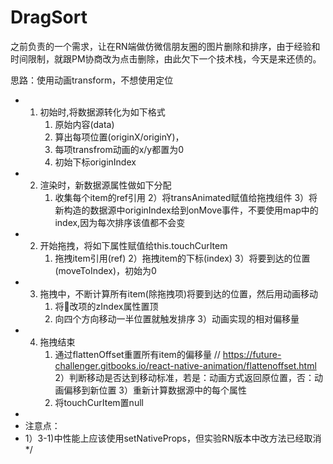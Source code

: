 # DragSort

之前负责的一个需求，让在RN端做仿微信朋友圈的图片删除和排序，由于经验和时间限制，就跟PM协商改为点击删除，由此欠下一个技术栈，今天是来还债的。


思路：使用动画transform，不想使用定位
 * 1. 初始时,将数据源转化为如下格式
      1) 原始内容(data) 
      2) 算出每项位置(originX/originY)，
      3) 每项transfrom动画的x/y都置为0 
      4) 初始下标originIndex
 * 2. 渲染时，新数据源属性做如下分配
      1) 收集每个item的ref引用
      2）将transAnimated赋值给拖拽组件
      3）将新构造的数据源中originIndex给到onMove事件，不要使用map中的index,因为每次排序该值都不会变
 * 2. 开始拖拽，将如下属性赋值给this.touchCurItem
      1) 拖拽item引用(ref)
      2）拖拽item的下标(index)
      3）将要到达的位置(moveToIndex)，初始为0
 * 3. 拖拽中，不断计算所有item(除拖拽项)将要到达的位置，然后用动画移动
      1) 将改项的zIndex属性置顶
      2) 向四个方向移动一半位置就触发排序
      3）动画实现的相对偏移量
 * 4. 拖拽结束
      1) 通过flattenOffset重置所有item的偏移量 // https://future-challenger.gitbooks.io/react-native-animation/flattenoffset.html
      2）判断移动是否达到移动标准，若是：动画方式返回原位置，否：动画偏移到新位置
      3）重新计算数据源中的每个属性
      4) 将touchCurItem置null
 * 
 * 注意点：
 *  1）3-1)中性能上应该使用setNativeProps，但实验RN版本中改方法已经取消
 */